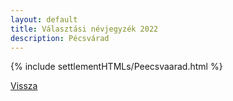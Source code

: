 ```yaml
---
layout: default
title: Választási névjegyzék 2022
description: Pécsvárad
---
```


{% include settlementHTMLs/Peecsvaarad.html %}

[Vissza](../)